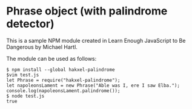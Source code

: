 Phrase object (with palindrome detector)
====================
This is a sample NPM module created in Learn Enough JavaScript to Be Dangerous by Michael Hartl.

The module can be used as follows:

    $ npm install --global hakxel-palindrome
    $vim test.js
    let Phrase = require("hakxel-palindrome");
    let napoleonsLament = new Phrase("Able was I, ere I saw Elba.");
    console.log(napoleonsLament.palindrome());
    $ node test.js
    true
